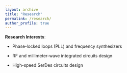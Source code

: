 ```yaml
---
layout: archive
title: "Research"
permalink: /research/
author_profile: true
---
```


<b>Research Interests</b>:<br>

* Phase-locked loops (PLL) and frequency synthesizers

* RF and millimeter-wave integrated circuits design

* High-speed SerDes circuits design
